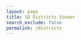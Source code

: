 ```yaml
---
layout: page
title: SD Districts Viewer 
search_exclude: false
permalink: /districts
---
```


<link rel="stylesheet" href="https://unpkg.com/leaflet/dist/leaflet.css"/>
<script src="https://unpkg.com/leaflet/dist/leaflet.js"></script>

<div id="map" style="height: 500px;"></div>

<script type="module">
    import { pythonURI, fetchOptions } from "{{site.baseurl}}/assets/js/api/config.js";

    var map = L.map('map').setView([33.014529067894905, -117.12148599570064], 15);

    L.tileLayer('https://{s}.tile.openstreetmap.org/{z}/{x}/{y}.png', {
      maxZoom: 19,
      attribution: 'OpenStreetMap'
    }).addTo(map);

    fetch(`${pythonURI}/api/districts/get`, fetchOptions)
      .then(response => response.json())
      .then(geojsonData => {
        L.geoJSON(geojsonData, {
          pointToLayer: (feature, latlng) => {
            return L.marker(latlng);
          },
          onEachFeature: (feature, layer) => {
            const name = feature.properties?.name || 'Unnamed District';
            const website = feature.properties?.website || '#';
            const popupContent = `
            <p>${name}</p>
            <a href="${website}" target="_blank" style="text-decoration: none; color: inherit;" onmouseover="this.style.textDecoration='underline'" onmouseout="this.style.textDecoration='none'">Visit Website</a>`;
            layer.bindPopup(popupContent);
          }
        }).addTo(map);
      })
      .catch(error => console.error('Error loading GeoJSON:', error));
</script>
